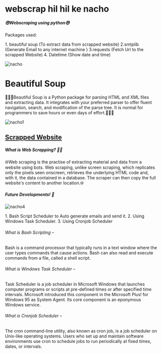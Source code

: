 # webscrap hil hil ke nacho
<h5>😎Webscraping using python😎</h5>
<body> Packages used:<p>
  1. beautiful soup  (To extract data from scrapped website)
  2.smtplib          (Generate Email to any internet machine )
  3.requests         (Fetch Url to the scrapped Website)
  4. Datetime        (Show date and time)
</body>


![nacho](https://user-images.githubusercontent.com/74130928/161690153-09a55ade-b664-4cdd-89cb-0299ada62bb4.jpg)

<h1>Beautiful Soup</h1>
<body>
🚕🚓🚗Beautiful Soup is a Python package for parsing HTML and XML files and extracting data. It integrates with your preferred parser to offer fluent navigation, search, and modification of the parse tree. It is normal for programmers to save hours or even days of effort.🚕🚓🚗
</body>

![nacho1](https://user-images.githubusercontent.com/74130928/161691750-8ba2ce95-8e85-4d70-9bba-6e0c166beecd.jpg)

<h2></h2>

<h2><a href="https://news.ycombinator.com/">Scrapped Website</a></h2>

<h5>What is Web Scrapping? 💁‍♂️</h5>
<body>🌐Web scraping is the practise of extracting material and data from a website using bots. Web scraping, unlike screen scraping, which replicates only the pixels seen onscreen, retrieves the underlying HTML code and, with it, the data contained in a database. The scraper can then copy the full website's content to another location.🌐</body>

<h5>Future Developments! 🔮</h5>

![nacho4](https://user-images.githubusercontent.com/74130928/161697251-d56a7554-5862-4672-8101-dd2d1533f50c.png)

<body>
1. Bash Script Scheduler to Auto generate emails and send it.                              
2. Using Windows Task Scheduler. 
3. Using Cronjob Scheduler</body>  
<h6>What is Bash Scripting –</h6> 
<body>Bash is a command processor that typically runs in a text window where the user types commands that cause actions. Bash can also read and execute commands from a file, called a shell script.</body>

<h6>What is Windows Task Scheduler –</h6> 
<body>Task Scheduler is a job scheduler in Microsoft Windows that launches computer programs or scripts at pre-defined times or after specified time intervals. Microsoft introduced this component in the Microsoft Plus! for Windows 95 as System Agent. Its core component is an eponymous Windows service.</body>
<h6>What is Cronjob Scheduler –</h6>
<body>The cron command-line utility, also known as cron job, is a job scheduler on Unix-like operating systems. Users who set up and maintain software environments use cron to schedule jobs to run periodically at fixed times, dates, or intervals.
</body>

